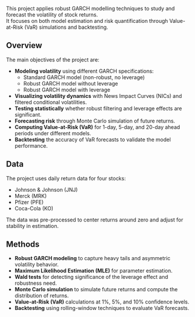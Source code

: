 
This project applies robust GARCH modelling techniques to study and forecast the volatility of stock returns.  
It focuses on both model estimation and risk quantification through Value-at-Risk (VaR) simulations and backtesting.

## Overview

The main objectives of the project are:
- **Modeling volatility** using different GARCH specifications:
  - Standard GARCH model (non-robust, no leverage)
  - Robust GARCH model without leverage
  - Robust GARCH model with leverage
- **Visualizing volatility dynamics** with News Impact Curves (NICs) and filtered conditional volatilities.
- **Testing statistically** whether robust filtering and leverage effects are significant.
- **Forecasting risk** through Monte Carlo simulation of future returns.
- **Computing Value-at-Risk (VaR)** for 1-day, 5-day, and 20-day ahead periods under different models.
- **Backtesting** the accuracy of VaR forecasts to validate the model performance.

## Data

The project uses daily return data for four stocks:
- Johnson & Johnson (JNJ)
- Merck (MRK)
- Pfizer (PFE)
- Coca-Cola (KO)

The data was pre-processed to center returns around zero and adjust for stability in estimation.

## Methods

- **Robust GARCH modeling** to capture heavy tails and asymmetric volatility behavior.
- **Maximum Likelihood Estimation (MLE)** for parameter estimation.
- **Wald tests** for detecting significance of the leverage effect and robustness need.
- **Monte Carlo simulation** to simulate future returns and compute the distribution of returns.
- **Value-at-Risk (VaR)** calculations at 1%, 5%, and 10% confidence levels.
- **Backtesting** using rolling-window techniques to evaluate VaR forecasts.

